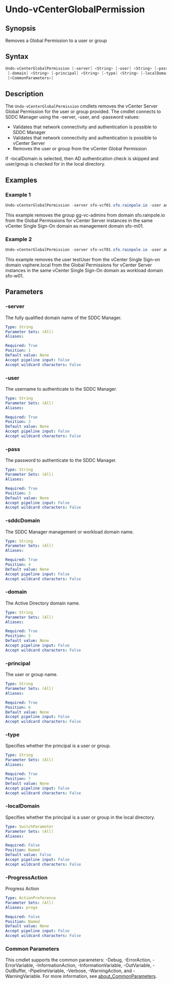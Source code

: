 # Undo-vCenterGlobalPermission

## Synopsis

Removes a Global Permission to a user or group

## Syntax

```powershell
Undo-vCenterGlobalPermission [-server] <String> [-user] <String> [-pass] <String> [-sddcDomain] <String>
 [-domain] <String> [-principal] <String> [-type] <String> [-localDomain] [-ProgressAction <ActionPreference>]
 [<CommonParameters>]
```

## Description

The `Undo-vCenterGlobalPermission` cmdlets removes the vCenter Server Global Permission for the user or group provided.
The cmdlet connects to SDDC Manager using the -server, -user, and -password values:

- Validates that network connectivity and authentication is possible to SDDC Manager
- Validates that network connectivity and authentication is possible to vCenter Server
- Removes the user or group from the vCenter Global Permission

If -localDomain is selected, then AD authentication check is skipped and user/group is checked for in the local directory.

## Examples

### Example 1

```powershell
Undo-vCenterGlobalPermission -server sfo-vcf01.sfo.rainpole.io -user administrator@vsphere.local -pass VMw@re1! -sddcDomain sfo-m01 -domain sfo.rainpole.io -principal gg-vc-admins -type group
```

This example removes the group gg-vc-admins from domain sfo.rainpole.io from the Global Permissions for vCenter Server instances in the same vCenter Single Sign-On domain as management domain sfo-m01.

### Example 2

```powershell
Undo-vCenterGlobalPermission -server sfo-vcf01.sfo.rainpole.io -user administrator@vsphere.local -pass VMw@re1! -sddcDomain sfo-w01 -domain vsphere.local -principal testUser -type user -localdomain
```

This example removes the user testUser from the vCenter Single Sign-on domain vsphere.local from the Global Permissions for vCenter Server instances in the same vCenter Single Sign-On domain as workload domain sfo-w01.

## Parameters

### -server

The fully qualified domain name of the SDDC Manager.

```yaml
Type: String
Parameter Sets: (All)
Aliases:

Required: True
Position: 1
Default value: None
Accept pipeline input: False
Accept wildcard characters: False
```

### -user

The username to authenticate to the SDDC Manager.

```yaml
Type: String
Parameter Sets: (All)
Aliases:

Required: True
Position: 2
Default value: None
Accept pipeline input: False
Accept wildcard characters: False
```

### -pass

The password to authenticate to the SDDC Manager.

```yaml
Type: String
Parameter Sets: (All)
Aliases:

Required: True
Position: 3
Default value: None
Accept pipeline input: False
Accept wildcard characters: False
```

### -sddcDomain

The SDDC Manager management or workload domain name.

```yaml
Type: String
Parameter Sets: (All)
Aliases:

Required: True
Position: 4
Default value: None
Accept pipeline input: False
Accept wildcard characters: False
```

### -domain

The Active Directory domain name.

```yaml
Type: String
Parameter Sets: (All)
Aliases:

Required: True
Position: 5
Default value: None
Accept pipeline input: False
Accept wildcard characters: False
```

### -principal

The user or group name.

```yaml
Type: String
Parameter Sets: (All)
Aliases:

Required: True
Position: 6
Default value: None
Accept pipeline input: False
Accept wildcard characters: False
```

### -type

Specifies whether the principal is a user or group.

```yaml
Type: String
Parameter Sets: (All)
Aliases:

Required: True
Position: 7
Default value: None
Accept pipeline input: False
Accept wildcard characters: False
```

### -localDomain

Specifies whether the principal is a user or group in the local directory.

```yaml
Type: SwitchParameter
Parameter Sets: (All)
Aliases:

Required: False
Position: Named
Default value: False
Accept pipeline input: False
Accept wildcard characters: False
```

### -ProgressAction

Progress Action

```yaml
Type: ActionPreference
Parameter Sets: (All)
Aliases: proga

Required: False
Position: Named
Default value: None
Accept pipeline input: False
Accept wildcard characters: False
```

### Common Parameters

This cmdlet supports the common parameters: -Debug, -ErrorAction, -ErrorVariable, -InformationAction, -InformationVariable, -OutVariable, -OutBuffer, -PipelineVariable, -Verbose, -WarningAction, and -WarningVariable. For more information, see [about_CommonParameters](http://go.microsoft.com/fwlink/?LinkID=113216).

